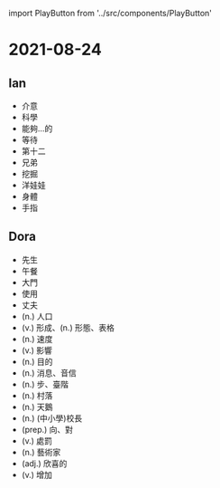 import PlayButton from '../src/components/PlayButton'

# 2021-08-24

## Ian
- <PlayButton value="mind" /> 介意
- <PlayButton value="science" /> 科學
- <PlayButton value="able" /> 能夠…的
- <PlayButton value="wait" /> 等待
- <PlayButton value="twelfth" /> 第十二
- <PlayButton value="brother" /> 兄弟
- <PlayButton value="dig" /> 挖掘
- <PlayButton value="doll" /> 洋娃娃
- <PlayButton value="body" /> 身體
- <PlayButton value="finger" /> 手指

## Dora
- <PlayButton value="sir" /> 先生
- <PlayButton value="lunch" /> 午餐
- <PlayButton value="gate" /> 大門
- <PlayButton value="use" /> 使用
- <PlayButton value="husband" /> 丈夫
- <PlayButton value="population" /> (n.) 人口
- <PlayButton value="form" /> (v.) 形成、(n.) 形態、表格
- <PlayButton value="speed" /> (n.) 速度
- <PlayButton value="affect" /> (v.) 影響
- <PlayButton value="purpose" /> (n.) 目的
- <PlayButton value="message" /> (n.) 消息、音信
- <PlayButton value="step" /> (n.) 步、臺階
- <PlayButton value="village" /> (n.) 村落
- <PlayButton value="swan" /> (n.) 天鵝
- <PlayButton value="principal" /> (n.) (中小學)校長
- <PlayButton value="toward" /> (prep.) 向、對
- <PlayButton value="punish" /> (v.) 處罰
- <PlayButton value="artist" /> (n.) 藝術家
- <PlayButton value="pleased" /> (adj.) 欣喜的
- <PlayButton value="increase" /> (v.) 增加
